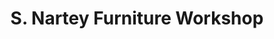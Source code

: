 ---
title: "S. Nartey Furniture Workshop"
url: /accra/s-nartey-furniture-workshop/
shop: furniture
---